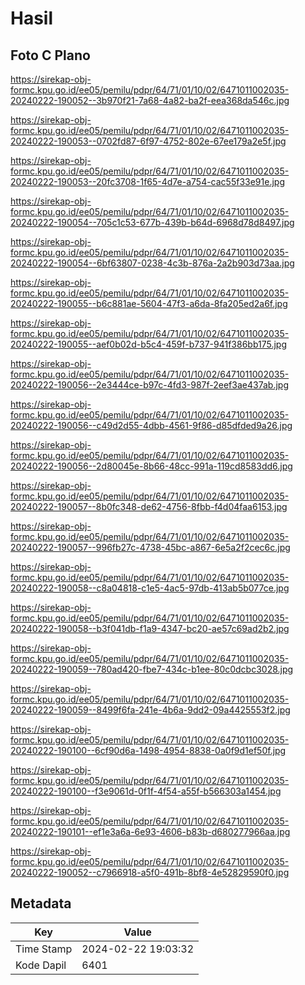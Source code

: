 # Hasil

## Foto C Plano

https://sirekap-obj-formc.kpu.go.id/ee05/pemilu/pdpr/64/71/01/10/02/6471011002035-20240222-190052--3b970f21-7a68-4a82-ba2f-eea368da546c.jpg

https://sirekap-obj-formc.kpu.go.id/ee05/pemilu/pdpr/64/71/01/10/02/6471011002035-20240222-190053--0702fd87-6f97-4752-802e-67ee179a2e5f.jpg

https://sirekap-obj-formc.kpu.go.id/ee05/pemilu/pdpr/64/71/01/10/02/6471011002035-20240222-190053--20fc3708-1f65-4d7e-a754-cac55f33e91e.jpg

https://sirekap-obj-formc.kpu.go.id/ee05/pemilu/pdpr/64/71/01/10/02/6471011002035-20240222-190054--705c1c53-677b-439b-b64d-6968d78d8497.jpg

https://sirekap-obj-formc.kpu.go.id/ee05/pemilu/pdpr/64/71/01/10/02/6471011002035-20240222-190054--6bf63807-0238-4c3b-876a-2a2b903d73aa.jpg

https://sirekap-obj-formc.kpu.go.id/ee05/pemilu/pdpr/64/71/01/10/02/6471011002035-20240222-190055--b6c881ae-5604-47f3-a6da-8fa205ed2a6f.jpg

https://sirekap-obj-formc.kpu.go.id/ee05/pemilu/pdpr/64/71/01/10/02/6471011002035-20240222-190055--aef0b02d-b5c4-459f-b737-941f386bb175.jpg

https://sirekap-obj-formc.kpu.go.id/ee05/pemilu/pdpr/64/71/01/10/02/6471011002035-20240222-190056--2e3444ce-b97c-4fd3-987f-2eef3ae437ab.jpg

https://sirekap-obj-formc.kpu.go.id/ee05/pemilu/pdpr/64/71/01/10/02/6471011002035-20240222-190056--c49d2d55-4dbb-4561-9f86-d85dfded9a26.jpg

https://sirekap-obj-formc.kpu.go.id/ee05/pemilu/pdpr/64/71/01/10/02/6471011002035-20240222-190056--2d80045e-8b66-48cc-991a-119cd8583dd6.jpg

https://sirekap-obj-formc.kpu.go.id/ee05/pemilu/pdpr/64/71/01/10/02/6471011002035-20240222-190057--8b0fc348-de62-4756-8fbb-f4d04faa6153.jpg

https://sirekap-obj-formc.kpu.go.id/ee05/pemilu/pdpr/64/71/01/10/02/6471011002035-20240222-190057--996fb27c-4738-45bc-a867-6e5a2f2cec6c.jpg

https://sirekap-obj-formc.kpu.go.id/ee05/pemilu/pdpr/64/71/01/10/02/6471011002035-20240222-190058--c8a04818-c1e5-4ac5-97db-413ab5b077ce.jpg

https://sirekap-obj-formc.kpu.go.id/ee05/pemilu/pdpr/64/71/01/10/02/6471011002035-20240222-190058--b3f041db-f1a9-4347-bc20-ae57c69ad2b2.jpg

https://sirekap-obj-formc.kpu.go.id/ee05/pemilu/pdpr/64/71/01/10/02/6471011002035-20240222-190059--780ad420-fbe7-434c-b1ee-80c0dcbc3028.jpg

https://sirekap-obj-formc.kpu.go.id/ee05/pemilu/pdpr/64/71/01/10/02/6471011002035-20240222-190059--8499f6fa-241e-4b6a-9dd2-09a4425553f2.jpg

https://sirekap-obj-formc.kpu.go.id/ee05/pemilu/pdpr/64/71/01/10/02/6471011002035-20240222-190100--6cf90d6a-1498-4954-8838-0a0f9d1ef50f.jpg

https://sirekap-obj-formc.kpu.go.id/ee05/pemilu/pdpr/64/71/01/10/02/6471011002035-20240222-190100--f3e9061d-0f1f-4f54-a55f-b566303a1454.jpg

https://sirekap-obj-formc.kpu.go.id/ee05/pemilu/pdpr/64/71/01/10/02/6471011002035-20240222-190101--ef1e3a6a-6e93-4606-b83b-d680277966aa.jpg

https://sirekap-obj-formc.kpu.go.id/ee05/pemilu/pdpr/64/71/01/10/02/6471011002035-20240222-190052--c7966918-a5f0-491b-8bf8-4e52829590f0.jpg


## Metadata

| Key        | Value               |
| ---------- | ------------------- |
| Time Stamp | 2024-02-22 19:03:32 |
| Kode Dapil | 6401                |



